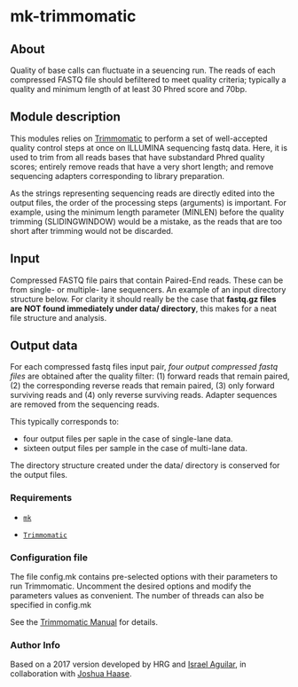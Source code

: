 # mk-trimmomatic #

## About  ##

Quality of base calls can fluctuate in a seuencing run. The reads of each compressed FASTQ file should befiltered to meet quality criteria; typically a quality and minimum length of at least 30 Phred score and 70bp.


## Module description ##

This modules relies on [Trimmomatic](http://www.usadellab.org/cms/?page=trimmomatic) to perform a set of well-accepted quality control steps at once on ILLUMINA sequencing fastq data. Here, it is used to trim from all reads bases that have substandard Phred quality scores; entirely remove reads that have a very short length; and remove sequencing adapters corresponding to library preparation.

As the strings representing sequencing reads are directly edited into the output files, the order of the processing steps (arguments) is important. For example, using the minimum length parameter (MINLEN) before the quality trimming (SLIDINGWINDOW) would be a mistake, as the reads that are too short after trimming would not be discarded.


## Input ##

Compressed FASTQ file pairs that contain Paired-End reads. These can be from single- or multiple- lane sequencers. An example of an input directory structure below. For clarity it should really be the case that **fastq.gz files are NOT found immediately under data/ directory**, this makes for a neat file structure and analysis.


## Output data ##

For each compressed fastq files input pair, *four output compressed fastq files* are obtained after the quality filter: (1) forward reads that remain paired, (2) the corresponding reverse reads that remain paired, (3) only forward surviving reads and (4) only reverse surviving reads. Adapter sequences are removed from the sequencing reads.

This typically corresponds to:
* four output files per saple in the case of single-lane data.
* sixteen output files per sample in the case of multi-lane data.

The directory structure created under the data/ directory is conserved for the output files.


### Requirements ###

- [`mk`](http://doc.cat-v.org/bell_labs/mk/mk.pdf "A successor for `make`.")

- [`Trimmomatic`](http://www.usadellab.org/cms/?page=trimmomatic)


### Configuration file ###

The file config.mk contains pre-selected options with their parameters to run Trimmomatic. Uncomment the desired options and modify the parameters values as convenient. The number of threads can also be specified in config.mk

See the [Trimmomatic Manual](http://www.usadellab.org/cms/uploads/supplementary/Trimmomatic/TrimmomaticManual_V0.32.pdf) for details.


### Author Info ###

Based on a 2017 version developed by HRG and [Israel Aguilar](iaguilaror@gmail.com), in collaboration with [Joshua Haase](jihaase@inmegen.gob.mx).

